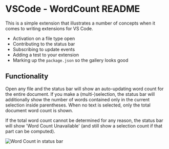 # VSCode - WordCount README
 
This is a simple extension that illustrates a number of concepts when it comes to writing extensions for VS Code.  

* Activation on a file type open
* Contributing to the status bar
* Subscribing to update events
* Adding a test to your extension
* Marking up the `package.json` so the gallery looks good

## Functionality

Open any file and the status bar will show an auto-updating word count for the entire document. If you make a (multi-)selection, the status bar will additionally show the number of words contained only in the current selection inside parentheses. When no text is selected, only the total document word count is shown.

If the total word count cannot be determined for any reason, the status bar will show 'Word Count Unavailable' (and still show a selection count if that part can be computed).

![Word Count in status bar](images/wordcount.gif)
